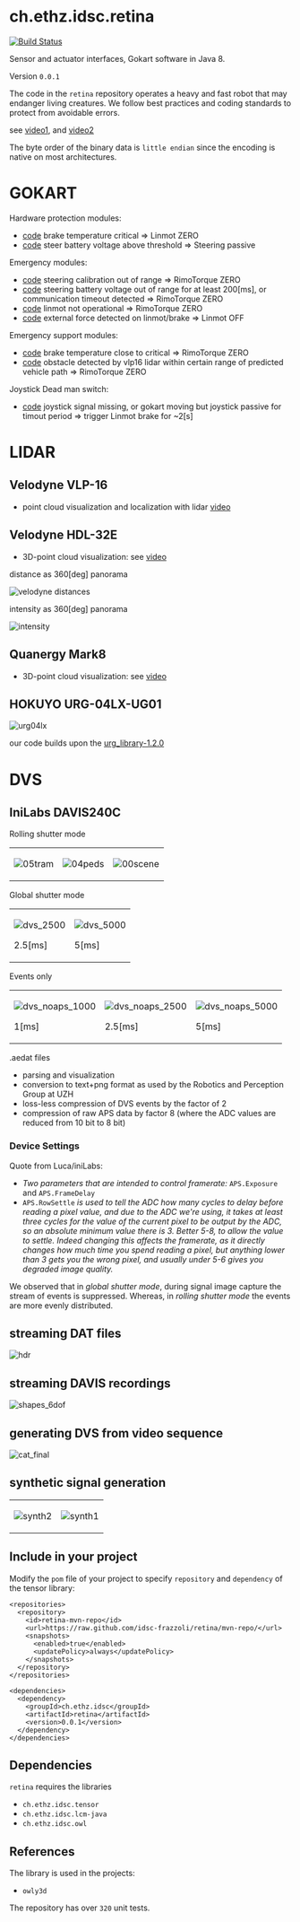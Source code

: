 # ch.ethz.idsc.retina

<a href="https://travis-ci.org/idsc-frazzoli/retina"><img src="https://travis-ci.org/idsc-frazzoli/retina.svg?branch=master" alt="Build Status"></a>

Sensor and actuator interfaces, Gokart software in Java 8.

Version `0.0.1`

The code in the `retina` repository operates a heavy and fast robot that may endanger living creatures.
We follow best practices and coding standards to protect from avoidable errors.

see
[video1](https://www.youtube.com/watch?v=t3oAqQlWoyo), and
[video2](https://www.youtube.com/watch?v=Oh9SyG4Lgm8)

The byte order of the binary data is `little endian` since the encoding is native on most architectures.

# GOKART

Hardware protection modules:

* [code](src/main/java/ch/ethz/idsc/retina/dev/linmot/LinmotFireFighter.java) brake temperature critical => Linmot ZERO
* [code](src/main/java/ch/ethz/idsc/retina/dev/steer/SteerBatteryCharger.java) steer battery voltage above threshold => Steering passive

Emergency modules:

* [code](src/main/java/ch/ethz/idsc/retina/dev/zhkart/fuse/SteerEmergencyModule.java) steering calibration out of range => RimoTorque ZERO
* [code](src/main/java/ch/ethz/idsc/retina/dev/zhkart/fuse/MiscEmergencyModule.java) steering battery voltage out of range for at least 200[ms], or communication timeout detected => RimoTorque ZERO
* [code](src/main/java/ch/ethz/idsc/retina/dev/zhkart/fuse/LinmotEmergencyModule.java) linmot not operational => RimoTorque ZERO
* [code](src/main/java/ch/ethz/idsc/retina/dev/zhkart/fuse/LinmotTakeoverModule.java) external force detected on linmot/brake => Linmot OFF

Emergency support modules:

* [code](src/main/java/ch/ethz/idsc/retina/dev/zhkart/fuse/LinmotCoolingModule.java) brake temperature close to critical => RimoTorque ZERO
* [code](src/main/java/ch/ethz/idsc/retina/dev/zhkart/fuse/Vlp16ClearanceModule.java) obstacle detected by vlp16 lidar within certain range of predicted vehicle path => RimoTorque ZERO

Joystick Dead man switch:

* [code](src/main/java/ch/ethz/idsc/retina/dev/zhkart/joy/DeadManSwitchModule.java) joystick signal missing, or gokart moving but joystick passive for timout period => trigger Linmot brake for ~2[s]


# LIDAR

## Velodyne VLP-16

* point cloud visualization and localization with lidar [video](https://www.youtube.com/watch?v=pykecjwixgg)

## Velodyne HDL-32E

* 3D-point cloud visualization: see [video](https://www.youtube.com/watch?v=abOYEIdBgRs)

distance as 360[deg] panorama

![velodyne distances](https://user-images.githubusercontent.com/4012178/29020149-581e9236-7b61-11e7-81eb-0fc4577b687d.gif)

intensity as 360[deg] panorama

![intensity](https://user-images.githubusercontent.com/4012178/29026760-c29ebbce-7b7d-11e7-9854-9280594cb462.gif)

## Quanergy Mark8

* 3D-point cloud visualization: see [video](https://www.youtube.com/watch?v=DjvEijz14co)

## HOKUYO URG-04LX-UG01

![urg04lx](https://user-images.githubusercontent.com/4012178/29029959-c052da4c-7b89-11e7-8b01-1b4efc3593c0.gif)

our code builds upon the
[urg_library-1.2.0](https://sourceforge.net/projects/urgnetwork/files/urg_library/)

# DVS

## IniLabs DAVIS240C

Rolling shutter mode

<table>
<tr>
<td>

![05tram](https://user-images.githubusercontent.com/4012178/30553969-2948547a-9ca3-11e7-91e8-159806c7e329.gif)

<td>

![04peds](https://user-images.githubusercontent.com/4012178/30553578-f3429ce2-9ca1-11e7-8870-85078c8aa96c.gif)

<td>

![00scene](https://user-images.githubusercontent.com/4012178/30553889-e59c0a5a-9ca2-11e7-8cc3-08de77e21e5e.gif)

</tr>
</table>

Global shutter mode

<table>
<tr>
<td>

![dvs_2500](https://user-images.githubusercontent.com/4012178/34606522-075a20ec-f210-11e7-966a-49384b048809.gif)

2.5[ms]

<td>

![dvs_5000](https://user-images.githubusercontent.com/4012178/34606520-073c7d08-f210-11e7-8ee2-1a35173bbade.gif)

5[ms]

</tr>
</table>

Events only

<table>
<tr>
<td>

![dvs_noaps_1000](https://user-images.githubusercontent.com/4012178/34684372-2eb4b200-f4a5-11e7-891e-74c2123a3bfe.gif)

1[ms]

<td>

![dvs_noaps_2500](https://user-images.githubusercontent.com/4012178/34684373-2eca8ee0-f4a5-11e7-9f70-f41d4722edf7.gif)

2.5[ms]

<td>

![dvs_noaps_5000](https://user-images.githubusercontent.com/4012178/34684374-2ee3aaba-f4a5-11e7-9ac6-72b7ac502793.gif)

5[ms]

</tr>
</table>



.aedat files

* parsing and visualization
* conversion to text+png format as used by the Robotics and Perception Group at UZH
* loss-less compression of DVS events by the factor of 2
* compression of raw APS data by factor 8 (where the ADC values are reduced from 10 bit to 8 bit)

### Device Settings

Quote from Luca/iniLabs:
* *Two parameters that are intended to control framerate:* `APS.Exposure` and `APS.FrameDelay`
* `APS.RowSettle` *is used to tell the ADC how many cycles to delay before reading a pixel value, and due to the ADC we're using, it takes at least three cycles for the value of the current pixel to be output by the ADC, so an absolute minimum value there is 3. Better 5-8, to allow the value to settle. Indeed changing this affects the framerate, as it directly changes how much time you spend reading a pixel, but anything lower than 3 gets you the wrong pixel, and usually under 5-6 gives you degraded image quality.*

We observed that in *global shutter mode*, during signal image capture the stream of events is suppressed. Whereas, in *rolling shutter mode* the events are more evenly distributed.

## streaming DAT files

![hdr](https://user-images.githubusercontent.com/4012178/27771907-a3bbcef4-5f58-11e7-8b0e-3dfb0cb0ecaf.gif)

## streaming DAVIS recordings

![shapes_6dof](https://user-images.githubusercontent.com/4012178/27771912-cb58ebb8-5f58-11e7-9566-79f3fbc5d9ba.gif)

## generating DVS from video sequence

![cat_final](https://user-images.githubusercontent.com/4012178/27771885-0eadb2aa-5f58-11e7-9f4d-78a57e610f56.gif)

## synthetic signal generation 

<table><tr>
<td>

![synth2](https://user-images.githubusercontent.com/4012178/27772611-32cc2e92-5f66-11e7-9d1f-ff15c42d54be.gif)

<td>

![synth1](https://user-images.githubusercontent.com/4012178/27772610-32af593e-5f66-11e7-8c29-64611f6ca3e6.gif)

</tr></table>

## Include in your project

Modify the `pom` file of your project to specify `repository` and `dependency` of the tensor library:

    <repositories>
      <repository>
        <id>retina-mvn-repo</id>
        <url>https://raw.github.com/idsc-frazzoli/retina/mvn-repo/</url>
        <snapshots>
          <enabled>true</enabled>
          <updatePolicy>always</updatePolicy>
        </snapshots>
      </repository>
    </repositories>
    
    <dependencies>
      <dependency>
        <groupId>ch.ethz.idsc</groupId>
        <artifactId>retina</artifactId>
        <version>0.0.1</version>
      </dependency>
    </dependencies>

## Dependencies

`retina` requires the libraries

* `ch.ethz.idsc.tensor`
* `ch.ethz.idsc.lcm-java`
* `ch.ethz.idsc.owl`

## References

The library is used in the projects:
* `owly3d`

The repository has over `320` unit tests.
